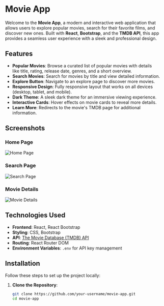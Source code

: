 # Movie App

Welcome to the **Movie App**, a modern and interactive web application that allows users to explore popular movies, search for their favorite films, and discover new ones. Built with **React**, **Bootstrap**, and the **TMDB API**, this app provides a seamless user experience with a sleek and professional design.


## Features

- **Popular Movies**: Browse a curated list of popular movies with details like title, rating, release date, genres, and a short overview.
- **Search Movies**: Search for movies by title and view detailed information.
- **Explore Button**: Navigate to an explore page to discover more movies.
- **Responsive Design**: Fully responsive layout that works on all devices (desktop, tablet, and mobile).
- **Dark Theme**: A sleek dark theme for an immersive viewing experience.
- **Interactive Cards**: Hover effects on movie cards to reveal more details.
- **Learn More**: Redirects to the movie's TMDB page for additional information.


## Screenshots

### Home Page
![Home Page](screenshots/home.png)

### Search Page
![Search Page](screenshots/search.png)

### Movie Details
![Movie Details](screenshots/details.png)


## Technologies Used

- **Frontend**: React, React Bootstrap
- **Styling**: CSS, Bootstrap
- **API**: [The Movie Database (TMDB) API](https://www.themoviedb.org/documentation/api)
- **Routing**: React Router DOM
- **Environment Variables**: `.env` for API key management


## Installation

Follow these steps to set up the project locally:

1. **Clone the Repository**:
   ```bash
   git clone https://github.com/your-username/movie-app.git
   cd movie-app
